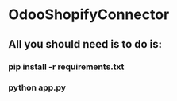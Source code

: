 # OdooShopifyConnector

## All you should need is to do is:

### pip install -r requirements.txt
### python app.py
